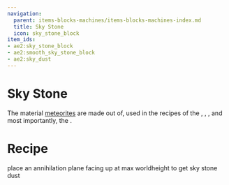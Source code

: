 ```yaml
---
navigation:
  parent: items-blocks-machines/items-blocks-machines-index.md
  title: Sky Stone
  icon: sky_stone_block
item_ids:
- ae2:sky_stone_block
- ae2:smooth_sky_stone_block
- ae2:sky_dust
---
```

# Sky Stone

<BlockImage id="sky_stone_block" scale="8" />

The material [meteorites](./features/meteorites.md) are made out of, used in the recipes of the <ItemLink id="sky_stone_tank" />, <ItemLink id="not_so_mysterious_cube" />,
<ItemLink id="cell_component_256k" />, and most importantly, the <ItemLink id="controller" />.

# Recipe

place an annihilation plane facing up at max worldheight to get sky stone dust

<RecipeFor id="sky_stone_block" />
<RecipeFor id="smooth_sky_stone_block" />